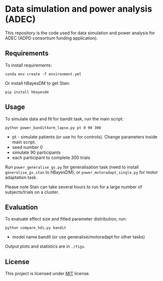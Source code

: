 # Data simulation and power analysis (ADEC)

This repository is the code used for data simulation and power analysis for ADEC (ADPD consortium funding application).

## Requirements

To install requirements:

```setup
conda env create -f environment.yml
```

Or install hBayesDM to get Stan:

```
pip install hbayesdm
```
   
## Usage

To simulate data and fit  for bandit task, run the main script:

```train
python power_bandit4arm_lapse.py pt 0 90 300
```

* pt - simulate patients (or use hc for controls). Change parameters inside main script.
* seed number 0
* simulate 90 participants
* each participant to complete 300 trials

Run `power_generalise_gs.py` for generalisation task (need to install `generalise_gs.stan` to hBayesDM), or `power_motoradapt_single.py` for motor adaptation task. 

Please note Stan can take several hours to run for a large number of subjects/trials on a cluster.

## Evaluation

To evaluate effect size and fitted parameter distribution, run:

```eval
python compare_hdi.py bandit
```

* model name bandit (or use generalise/motoradapt for other tasks)
  
Output plots and statistics are in `./figs`.

## License

This project is licensed under [MIT](https://opensource.org/licenses/MIT) license.